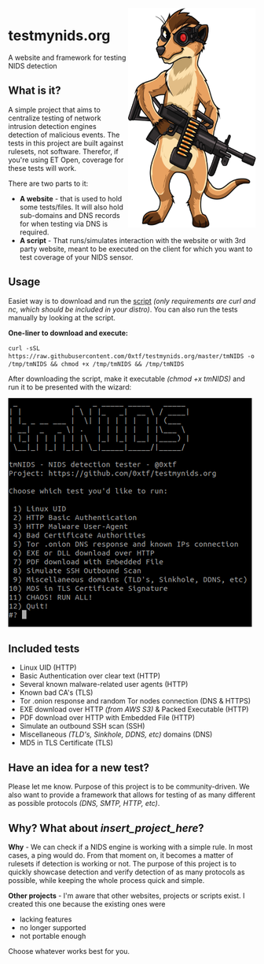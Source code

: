 <img align="right" width="260" height="447" src="./assets/imgs/tmnids-mascot-small.png">

# testmynids.org
A website and framework for testing NIDS detection

## What is it?

A simple project that aims to centralize testing of network intrusion detection engines detection of malicious events. The tests in this project are built against rulesets, not software. Therefor, if you're using ET Open, coverage for these tests will work.

There are two parts to it:

* **A website** - that is used to hold some tests/files. It will also hold sub-domains and DNS records for when testing via DNS is required.
* **A script** - That runs/simulates interaction with the website or with 3rd party website, meant to be executed on the client for which you want to test coverage of your NIDS sensor.

## Usage

Easiet way is to download and run the [script](./tmNIDS) *(only requirements are curl and nc, which should be included in your distro)*. You can also run the tests manually by looking at the script.

**One-liner to download and execute:** 
```
curl -sSL https://raw.githubusercontent.com/0xtf/testmynids.org/master/tmNIDS -o /tmp/tmNIDS && chmod +x /tmp/tmNIDS && /tmp/tmNIDS
```

After downloading the script, make it executable *(chmod +x tmNIDS)* and run it to be presented with the wizard:

![image](./assets/imgs/screenshot.png)

## Included tests

* Linux UID (HTTP)
* Basic Authentication over clear text (HTTP)
* Several known malware-related user agents (HTTP)
* Known bad CA's (TLS)
* Tor .onion response and random Tor nodes connection (DNS & HTTPS)
* EXE download over HTTP *(from AWS S3)* & Packed Executable (HTTP)
* PDF download over HTTP with Embedded File (HTTP)
* Simulate an outbound SSH scan (SSH)
* Miscellaneous *(TLD's, Sinkhole, DDNS, etc)* domains (DNS)
* MD5 in TLS Certificate (TLS)

## Have an idea for a new test?

Please let me know. Purpose of this project is to be community-driven. We also want to provide a framework that allows for testing of as many different as possible protocols *(DNS, SMTP, HTTP, etc)*.

## Why? What about _insert_project\_here_?

**Why** - We can check if a NIDS engine is working with a simple rule. In most cases, a ping would do. From that moment on, it becomes a matter of rulesets if detection is working or not. The purpose of this project is to quickly showcase detection and verify detection of as many protocols as possible, while keeping the whole process quick and simple.

**Other projects** - I'm aware that other websites, projects or scripts exist. I created this one because the existing ones were

* lacking features
* no longer supported 
* not portable enough

Choose whatever works best for you.

